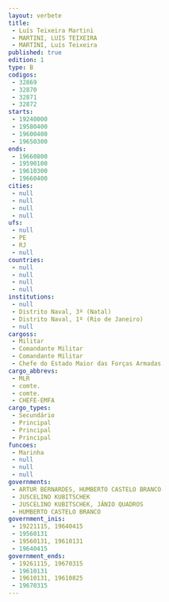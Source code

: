 ```yaml
---
layout: verbete
title:
 - Luís Teixeira Martini
 - MARTINI, LUIS TEIXEIRA
 - MARTINI, Luís Teixeira
published: true
edition: 1  
type: B
codigos: 
 - 32869
 - 32870
 - 32871
 - 32872
starts: 
 - 19240000
 - 19580400
 - 19600400
 - 19650300
ends: 
 - 19660800
 - 19590100
 - 19610300
 - 19660400
cities: 
 - null 
 - null 
 - null 
 - null 
ufs: 
 - null 
 - PE
 - RJ
 - null 
countries: 
 - null 
 - null 
 - null 
 - null 
institutions: 
 - null 
 - Distrito Naval, 3º (Natal)
 - Distrito Naval, 1º (Rio de Janeiro)
 - null 
cargoss: 
 - Militar
 - Comandante Militar
 - Comandante Militar
 - Chefe do Estado Maior das Forças Armadas
cargo_abbrevs: 
 - MLR
 - comte.
 - comte.
 - CHEFE-EMFA
cargo_types: 
 - Secundário
 - Principal
 - Principal
 - Principal
funcoes: 
 - Marinha
 - null 
 - null 
 - null 
governments: 
 - ARTUR BERNARDES, HUMBERTO CASTELO BRANCO
 - JUSCELINO KUBITSCHEK
 - JUSCELINO KUBITSCHEK, JÂNIO QUADROS
 - HUMBERTO CASTELO BRANCO
government_inis: 
 - 19221115, 19640415
 - 19560131
 - 19560131, 19610131
 - 19640415
government_ends: 
 - 19261115, 19670315
 - 19610131
 - 19610131, 19610825
 - 19670315
---
```


